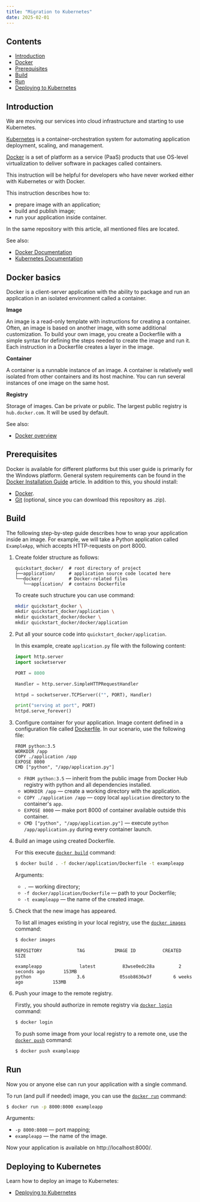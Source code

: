```yaml
---
title: "Migration to Kubernetes"
date: 2025-02-01
---
```


## Contents

* [Introduction](#introduction)
* [Docker](#docker)
* [Prerequisites](#prerequisites)
* [Build](#build)
* [Run](#run)
* [Deploying to Kubernetes](#kubernetes)

## Introduction  <a name="introduction"></a>

We are moving our services into cloud infrastructure and starting to use Kubernetes.

[Kubernetes](https://kubernetes.io/docs/concepts/overview/what-is-kubernetes/) is a container-orchestration system for automating application deployment, scaling, and management.

[Docker](https://www.docker.com/resources/what-container) is a set of platform as a service (PaaS) products that use OS-level virtualization to deliver software in packages called containers.

This instruction will be helpful for developers who have never worked either with Kubernetes or with Docker.

This instruction describes how to:
- prepare image with an application;
- build and publish image;
- run your application inside container.

In the same repository with this article, all mentioned files are located.

See also:
- [Docker Documentation](https://docs.docker.com/)
- [Kubernetes Documentation](https://kubernetes.io/docs/home/)

## Docker basics <a name="docker"></a>

Docker is a client-server application with the ability to package and run an application in an isolated environment called a container.

**Image**

An image is a read-only template with instructions for creating a container. Often, an image is based on another image, with some additional customization.
To build your own image, you create a Dockerfile with a simple syntax for defining the steps needed to create the image and run it. Each instruction in a Dockerfile creates a layer in the image.

**Container**

А сontainer is a runnable instance of an image. A container is relatively well isolated from other containers and its host machine.
You can run several instances of one image on the same host.

**Registry**

Storage of images. Can be private or public. The largest public registry is `hub.docker.com`. It will be used by default.

See also:
- [Docker overview](https://docs.docker.com/engine/docker-overview/)

## Prerequisites <a name="prerequisites"></a>

Docker is available for different platforms but this user guide is primarily for the Windows platform.
General system requirements can be found in the [Docker Installation Guide](https://docs.docker.com/docker-for-windows/install/#system-requirements) article.
In addition to this, you should install:
- [Docker](https://docs.docker.com/docker-for-windows/install/).
- [Git](https://git-scm.com/download/win) (optional, since you can download this repository as .zip).

## Build <a name="build"></a>

The following step-by-step guide describes how to wrap your application inside an image.
For example, we will take a Python application called `ExampleApp`, which accepts HTTP-requests on port 8000.

1. Create folder structure as follows:

   ```text
   quickstart_docker/  # root directory of project
   ├──application/     # application source code located here
   └──docker/          # Docker-related files
      └──application/  # contains Dockerfile
   ```

   To create such structure you can use command:

   ```bash
   mkdir quickstart_docker \
   mkdir quickstart_docker/application \
   mkdir quickstart_docker/docker \
   mkdir quickstart_docker/docker/application
   ```

2. Put all your source code into `quickstart_docker/application`.

   In this example, create `application.py` file with the following content:

   ```python
   import http.server
   import socketserver

   PORT = 8000

   Handler = http.server.SimpleHTTPRequestHandler

   httpd = socketserver.TCPServer(("", PORT), Handler)

   print("serving at port", PORT)
   httpd.serve_forever()
   ```

3. Configure container for your application.
Image content defined in a configuration file called [Dockerfile](https://docs.docker.com/engine/reference/builder/).
In our scenario, use the following file:

   ```text
   FROM python:3.5
   WORKDIR /app
   COPY ./application /app
   EXPOSE 8000
   CMD ["python", "/app/application.py"]
   ```

   - `FROM python:3.5` — inherit from the public image from Docker Hub registry with python and all dependencies installed.
   - `WORKDIR /app` — create a working directory with the application.
   - `COPY ./application /app` — copy local `application` directory to the container's `app`.
   - `EXPOSE 8000` — make port 8000 of container available outside this container.
   - `CMD ["python", "/app/application.py"]` — execute `python /app/application.py` during every container launch.

4. Build an image using created Dockerfile.

   For this execute [`docker build`](https://docs.docker.com/engine/reference/commandline/build/) command:

   ```bash
   $ docker build . -f docker/application/Dockerfile -t exampleapp
   ```

   Arguments:
   - `.` — working directory;
   - `-f docker/application/Dockerfile` — path to your Dockerfile;
   - `-t exampleapp` — the name of the created image.

5. Check that the new image has appeared.

   To list all images existing in your local registry, use the [`docker images`](https://docs.docker.com/engine/reference/commandline/images/) command:

   ```bash
   $ docker images
   ```
   ```text
   REPOSITORY             TAG           IMAGE ID          CREATED                   SIZE

   exampleapp              latest          83wse0edc28a         2 seconds ago       153MB
   python                 3.6             05sob8636w3f        6 weeks ago           153MB
   ```

6. Push your image to the remote registry.

   Firstly, you should authorize in remote registry via [`docker login`](https://docs.docker.com/engine/reference/commandline/login/) command:

   ```bash
   $ docker login
   ```

   To push some image from your local registry to a remote one, use the [`docker push`](https://docs.docker.com/engine/reference/commandline/push/) command:

   ```bash
   $ docker push exampleapp
   ```

## Run <a name="run"></a>

Now you or anyone else can run your application with a single command.

To run (and pull if needed) image, you can use the [`docker run`](https://docs.docker.com/engine/reference/commandline/run/) command:

```bash
$ docker run -p 8000:8000 exampleapp
```

Arguments:
- `-p 8000:8000` — port mapping;
- `exampleapp` — the name of the image.

Now your application is available on http://localhost:8000/.

## Deploying to Kubernetes <a name="kubernetes"></a>

Learn how to deploy an image to Kubernetes:
- [Deploying to Kubernetes](https://docs.docker.com/get-started/part3/)
